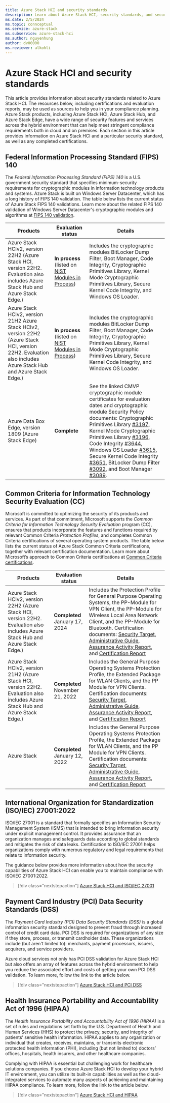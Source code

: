 ```yaml
---
title: Azure Stack HCI and security standards
description: Learn about Azure Stack HCI, security standards, and security assurance.
ms.date: 2/5/2024
ms.topic: connceptual
ms.service: azure-stack
ms.subservice: azure-stack-hci
ms.author: nguyenhung
author: dv00000
ms.reviewer: alkohli
---
```


# Azure Stack HCI and security standards

This article provides information about security standards related to Azure Stack HCI. The resources below, including certifications and evaluation reports, may be used as sources to help you in your compliance planning. Azure Stack products, including Azure Stack HCI, Azure Stack Hub, and Azure Stack Edge, have a wide range of security features and services across the hybrid environment that can help meet stringent compliance requirements both in cloud and on premises. Each section in this article provides information on Azure Stack HCI and a particular security standard, as well as any completed certifications.

## Federal Information Processing Standard (FIPS) 140

The *Federal Information Processing Standard (FIPS) 140* is a U.S. government security standard that specifies minimum-security requirements for cryptographic modules in information technology products and systems. Azure Stack is built on Windows Server Datacenter, which has a long history of FIPS 140 validation. The table below lists the current status of Azure Stack FIPS 140 validations. Learn more about the related FIPS 140 validation of Windows Server Datacenter's cryptographic modules and algorithms at [FIPS 140 validation](/windows/security/security-foundations/certification/fips-140-validation).

|Products |Evaluation status |Details |
|---------|---------|---------|
|Azure Stack HCIv2, version 22H2 (Azure Stack HCI, version 22H2. Evaluation also includes Azure Stack Hub and Azure Stack Edge.) |**In process** (listed on [NIST Modules in Process](https://csrc.nist.gov/Projects/cryptographic-module-validation-program/modules-in-process/Modules-In-Process-List)) |Includes the cryptographic modules BitLocker Dump Filter, Boot Manager, Code Integrity, Cryptographic Primitives Library, Kernel Mode Cryptographic Primitives Library, Secure Kernel Code Integrity, and Windows OS Loader. |
|Azure Stack HCIv2, version 21H2 Azure Stack HCIv2, version 22H2 (Azure Stack HCI, version 22H2. Evaluation also includes Azure Stack Hub and Azure Stack Edge.) |**In process** (listed on [NIST Modules in Process](https://csrc.nist.gov/Projects/cryptographic-module-validation-program/modules-in-process/Modules-In-Process-List)) |Includes the cryptographic modules BitLocker Dump Filter, Boot Manager, Code Integrity, Cryptographic Primitives Library, Kernel Mode Cryptographic Primitives Library, Secure Kernel Code Integrity, and Windows OS Loader. |
|Azure Data Box Edge, version 1809 (Azure Stack Edge) |**Complete** |See the linked CMVP cryptographic module certificates for evaluation dates and cryptographic module Security Policy documents: Cryptographic Primitives Library [#3197](https://csrc.nist.gov/projects/cryptographic-module-validation-program/certificate/3197), Kernel Mode Cryptographic Primitives Library [#3196](https://csrc.nist.gov/projects/cryptographic-module-validation-program/certificate/3196), Code Integrity [#3644](https://csrc.nist.gov/projects/cryptographic-module-validation-program/certificate/3644), Windows OS Loader [#3615](https://csrc.nist.gov/projects/cryptographic-module-validation-program/certificate/3615), Secure Kernel Code Integrity [#3651](https://csrc.nist.gov/projects/cryptographic-module-validation-program/certificate/3651), BitLocker Dump Filter [#3092](https://csrc.nist.gov/projects/cryptographic-module-validation-program/certificate/3092), and Boot Manager [#3089](https://csrc.nist.gov/projects/cryptographic-module-validation-program/certificate/3089). |

## Common Criteria for Information Technology Security Evaluation (CC)

Microsoft is committed to optimizing the security of its products and services. As part of that commitment, Microsoft supports the *Common Criteria for Information Technology Security Evaluation* program (CC), ensures that products incorporate the features and functions required by relevant Common Criteria *Protection Profiles*, and completes Common Criteria certifications of several operating system products. The table below lists the current status of Azure Stack Common Criteria certifications, together with relevant certification documentation. Learn more about Microsoft’s approach to Common Criteria certifications at [Common Criteria certifications](/windows/security/security-foundations/certification/windows-platform-common-criteria).

|Products |Evaluation status |Details |
|---------|---------|---------|
|Azure Stack HCIv2, version 22H2 (Azure Stack HCI, version 22H2. Evaluation also includes Azure Stack Hub and Azure Stack Edge.) |**Completed** January 17, 2024 |Includes the Protection Profile for General Purpose Operating Systems, the PP-Module for VPN Client, the PP-Module for Wireless Local Area Network Client, and the PP-Module for Bluetooth. Certification documents: [Security Target](https://download.microsoft.com/download/2/6/c/26c2c205-db9f-474b-9ac7-bd8bf6ae463c/Microsoft%20Windows,%20Windows%20Server,%20Azure%20Stack%20Security%20Target%20(22H2).pdf), [Administrative Guide](https://download.microsoft.com/download/c/8/3/c83090c7-d299-4d26-a1c3-fb2bf2d77a7b/Microsoft%20Windows,%20Windows%20Server,%20Azure%20Stack%20Administrative%20Guide%20(22H2).pdf), [Assurance Activity Report](https://download.microsoft.com/download/1/7/f/17fac352-5c93-4e4b-9866-3c0df4080164/Microsoft%20Windows,%20Windows%20Server,%20Azure%20Stack%20Public%20Assurance%20Activity%20Report%20(22H2).pdf), and [Certification Report](https://download.microsoft.com/download/6/9/1/69101f35-1373-4262-8c5b-75e08bc2e365/Microsoft%20Windows,%20Windows%20Server,%20Azure%20Stack%20Validation%20Report%20(22H2).pdf) |
|Azure Stack HCIv2, version 21H2 (Azure Stack HCI, version 22H2. Evaluation also includes Azure Stack Hub and Azure Stack Edge.) |**Completed** November 21, 2022 |Includes the General Purpose Operating Systems Protection Profile, the Extended Package for WLAN Clients, and the PP Module for VPN Clients. Certification documents: [Security Target](https://download.microsoft.com/download/c/5/9/c59832ff-414b-4f15-8273-d0c349a0b154/Microsoft%20Windows,%20Windows%20Server,%20Azure%20Stack%20Security%20Target%20(21H2%20et%20al).pdf), [Administrative Guide](https://download.microsoft.com/download/9/1/7/9178ce6a-8117-42e7-be0d-186fc4a89ca6/Microsoft%20Windows,%20Windows%20Server,%20Azure%20Stack%20Administrative%20Guide%20(21H2%20et%20al).pdf), [Assurance Activity Report](https://download.microsoft.com/download/4/1/6/416151fe-63e7-48c0-a485-1d87148c71fe/Microsoft%20Windows,%20Windows%20Server,%20Azure%20Stack%20Assurance%20Activity%20Report%20(21H2%20et%20al).pdf), and [Certification Report](https://download.microsoft.com/download/e/3/7/e374af1a-3c5d-42ee-8e19-df47d2c0e3d6/Microsoft%20Windows,%20Windows%20Server,%20Azure%20Stack%20Validation%20Report%20(21H2%20et%20al).pdf) |
|Azure Stack |**Completed** January 12, 2022 | Includes the General Purpose Operating Systems Protection Profile, the Extended Package for WLAN Clients, and the PP Module for VPN Clients. Certification documents: [Security Target](https://download.microsoft.com/download/a/5/6/a5650848-e86a-4554-bb13-1ad6ff2d45d2/Windows%2010%202004%20GP%20OS%20Security%20Target.pdf), [Administrative Guide](https://download.microsoft.com/download/4/a/6/4a66a459-3c73-4c34-84bb-92cb20301206/Windows%2010%202004%20GP%20OS%20Administrative%20Guide.pdf), [Assurance Activity Report](https://download.microsoft.com/download/3/2/4/324562b6-0917-4708-8f9d-8d2d12859839/Windows%2010%202004%20GP%20OS%20Assurance%20Activity%20Report-Public%20.pdf), and [Certification Report](https://download.microsoft.com/download/1/c/b/1cb65e32-f87d-41dd-bc29-88dc943fad9d/Windows%2010%202004%20GP%20OS%20Validation%20Reports.pdf) |

## International Organization for Standardization (ISO/IEC) 27001:2022

ISO/IEC 27001 is a standard that formally specifies an Information Security Management System (ISMS) that is intended to bring information security under explicit management control. It provides assurance that an organization manages and safeguards data according to global standards and mitigates the risk of data leaks. Certification to ISO/IEC 27001 helps organizations comply with numerous regulatory and legal requirements that relate to information security.

The guidance below provides more information about how the security capabilities of Azure Stack HCI can enable you to maintain compliance with ISO/IEC 27001:2022.

> [!div class="nextstepaction"]
> [Azure Stack HCI and ISO/IEC 27001](azure-stack-iso27001-guidance.md)

## Payment Card Industry (PCI) Data Security Standards (DSS)

The *Payment Card Industry (PCI) Data Security Standards (DSS)* is a global information security standard designed to prevent fraud through increased control of credit card data. PCI DSS is required for organizations of any size if they store, process, or transmit cardholder data. These organizations include (but aren't limited to): merchants, payment processors, issuers, acquirers, and service providers.

Azure cloud services not only has PCI DSS validation for Azure Stack HCI but also offers an array of features across the hybrid environment to help you reduce the associated effort and costs of getting your own PCI DSS validation. To learn more, follow the link to the article below.

> [!div class="nextstepaction"]
> [Azure Stack HCI and PCI DSS](azure-stack-pci-dss-guidance.md)

## Health Insurance Portability and Accountability Act of 1996 (HIPAA)

The *Health Insurance Portability and Accountability Act of 1996 (HIPAA)* is a set of rules and regulations set forth by the U.S. Department of Health and Human Services (HHS) to protect the privacy, security, and integrity of patients’ sensitive health information. HIPAA applies to any organization or individual that creates, receives, maintains, or transmits electronic protected health information (PHI), including (but not limited to) doctors’ offices, hospitals, health insurers, and other healthcare companies.

Complying with HIPAA is essential but challenging work for healthcare solutions companies. If you choose Azure Stack HCI to develop your hybrid IT environment, you can utilize its built-in capabilities as well as the cloud-integrated services to automate many aspects of achieving and maintaining HIPAA compliance. To learn more, follow the link to the article below.

> [!div class="nextstepaction"]
> [Azure Stack HCI and HIPAA](azure-stack-hipaa-guidance.md)
